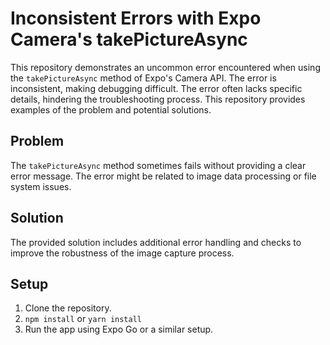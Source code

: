# Inconsistent Errors with Expo Camera's takePictureAsync

This repository demonstrates an uncommon error encountered when using the `takePictureAsync` method of Expo's Camera API. The error is inconsistent, making debugging difficult.  The error often lacks specific details, hindering the troubleshooting process.  This repository provides examples of the problem and potential solutions.

## Problem
The `takePictureAsync` method sometimes fails without providing a clear error message. The error might be related to image data processing or file system issues.

## Solution
The provided solution includes additional error handling and checks to improve the robustness of the image capture process.

## Setup
1. Clone the repository.
2. `npm install` or `yarn install`
3. Run the app using Expo Go or a similar setup.